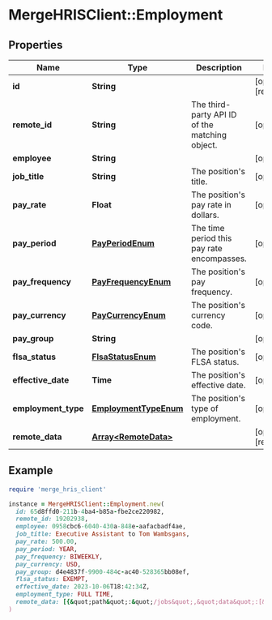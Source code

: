 # MergeHRISClient::Employment

## Properties

| Name | Type | Description | Notes |
| ---- | ---- | ----------- | ----- |
| **id** | **String** |  | [optional][readonly] |
| **remote_id** | **String** | The third-party API ID of the matching object. | [optional] |
| **employee** | **String** |  | [optional] |
| **job_title** | **String** | The position&#39;s title. | [optional] |
| **pay_rate** | **Float** | The position&#39;s pay rate in dollars. | [optional] |
| **pay_period** | [**PayPeriodEnum**](PayPeriodEnum.md) | The time period this pay rate encompasses. | [optional] |
| **pay_frequency** | [**PayFrequencyEnum**](PayFrequencyEnum.md) | The position&#39;s pay frequency. | [optional] |
| **pay_currency** | [**PayCurrencyEnum**](PayCurrencyEnum.md) | The position&#39;s currency code. | [optional] |
| **pay_group** | **String** |  | [optional] |
| **flsa_status** | [**FlsaStatusEnum**](FlsaStatusEnum.md) | The position&#39;s FLSA status. | [optional] |
| **effective_date** | **Time** | The position&#39;s effective date. | [optional] |
| **employment_type** | [**EmploymentTypeEnum**](EmploymentTypeEnum.md) | The position&#39;s type of employment. | [optional] |
| **remote_data** | [**Array&lt;RemoteData&gt;**](RemoteData.md) |  | [optional][readonly] |

## Example

```ruby
require 'merge_hris_client'

instance = MergeHRISClient::Employment.new(
  id: 65d8ffd0-211b-4ba4-b85a-fbe2ce220982,
  remote_id: 19202938,
  employee: 0958cbc6-6040-430a-848e-aafacbadf4ae,
  job_title: Executive Assistant to Tom Wambsgans,
  pay_rate: 500.00,
  pay_period: YEAR,
  pay_frequency: BIWEEKLY,
  pay_currency: USD,
  pay_group: d4e4837f-9900-484c-ac40-528365bb08ef,
  flsa_status: EXEMPT,
  effective_date: 2023-10-06T18:42:34Z,
  employment_type: FULL TIME,
  remote_data: [{&quot;path&quot;:&quot;/jobs&quot;,&quot;data&quot;:[&quot;Varies by platform&quot;]}]
)
```

